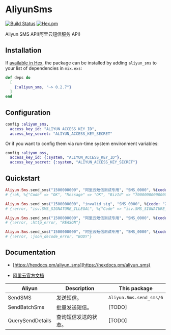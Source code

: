 # AliyunSms

[![Build Status](https://travis-ci.org/ug0/aliyun_sms.svg?branch=master)](https://travis-ci.org/ug0/aliyun_sms)
[![Hex.pm](https://img.shields.io/hexpm/v/aliyun_sms.svg)](https://hex.pm/packages/aliyun_sms)

Aliyun SMS API(阿里云短信服务 API)

## Installation

If [available in Hex](https://hex.pm/docs/publish), the package can be installed
by adding `aliyun_sms` to your list of dependencies in `mix.exs`:

```elixir
def deps do
  [
    {:aliyun_sms, "~> 0.2.7"}
  ]
end
```

## Configuration
```elixir
config :aliyun_sms,
  access_key_id: "ALIYUN_ACCESS_KEY_ID",
  access_key_secret: "ALIYUN_ACCESS_KEY_SECRET"
```
Or if you want to config them via run-time system environment variables:
```elixir
config :aliyun_oss,
  access_key_id: {:system, "ALIYUN_ACCESS_KEY_ID"},
  access_key_secret: {:system, "ALIYUN_ACCESS_KEY_SECRET"}
```


## Quickstart

```elixir
Aliyun.Sms.send_sms("1500000000", "阿里云短信测试专用", "SMS_0000", %{code: "222333"})
# {:ok, %{"Code" => "OK", "Message" => "OK", "BizId" => "700000000000000000^0", "RequestId" => "A0000000-3CC1-4000-8000-E00000000000"}}

Aliyun.Sms.send_sms("1500000000", "invalid_sig", "SMS_0000", %{code: "222333"})
# {:error, "isv.SMS_SIGNATURE_ILLEGAL", %{"Code" => "isv.SMS_SIGNATURE_ILLEGAL", "Message" => "短信签名不合法"}}

Aliyun.Sms.send_sms("1500000000", "阿里云短信测试专用", "SMS_0000", %{code: "222333"})
# {:error, :http_error, "REASON"}

Aliyun.Sms.send_sms("1500000000", "阿里云短信测试专用", "SMS_0000", %{code: "222333"})
# {:error, :json_decode_error, "BODY"}
```

## Documentation
- [https://hexdocs.pm/aliyun_sms](https://hexdocs.pm/aliyun_sms)

- [阿里云官方文档](https://help.aliyun.com/document_detail/102715.html?spm=a2c4g.11186623.2.9.64da5f30jYcBMx#concept-t4w-pcs-ggb)

| Aliyun | Description | This package |
| ---------- | ----------- | --------------- |
| SendSMS    | 发送短信。    | `Aliyun.Sms.send_sms/6` |
| SendBatchSms | 批量发送短信。| [TODO] |
| QuerySendDetails | 查询短信发送的状态。 | [TODO] |